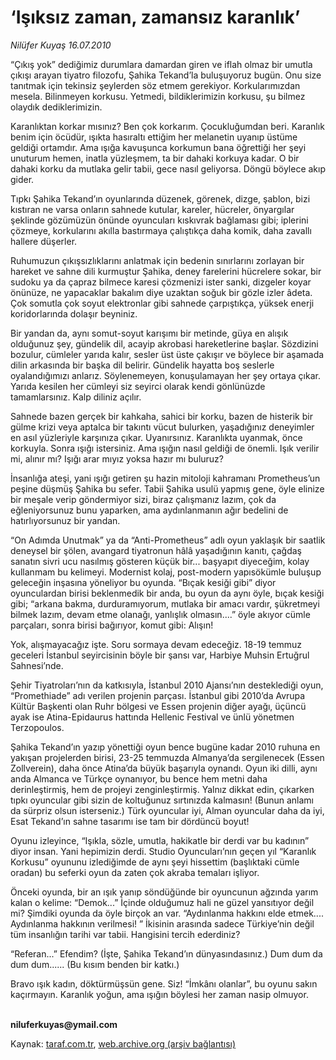 # ‘Işıksız zaman, zamansız karanlık’

*Nilüfer Kuyaş 16.07.2010*

<div class="yazi"><p>“Çıkış yok” dediğimiz durumlara damardan giren ve iflah olmaz bir umutla çıkışı arayan tiyatro filozofu, Şahika Tekand’la buluşuyoruz bugün. Onu size tanıtmak için tekinsiz şeylerden söz etmem gerekiyor. Korkularımızdan mesela. Bilinmeyen korkusu. Yetmedi, bildiklerimizin korkusu, şu bilmez olaydık dediklerimizin.</p>
<p>Karanlıktan korkar mısınız? Ben çok korkarım. Çocukluğumdan beri. Karanlık benim için öcüdür, ışıkta hasıraltı ettiğim her melanetin uyanıp üstüme geldiği ortamdır. Ama ışığa kavuşunca korkumun bana öğrettiği her şeyi unuturum hemen, inatla yüzleşmem, ta bir dahaki korkuya kadar. O bir dahaki korku da mutlaka gelir tabii, gece nasıl geliyorsa. Döngü böylece akıp gider. </p>
<p>Tıpkı Şahika Tekand’ın oyunlarında düzenek, görenek, dizge, şablon, bizi kıstıran ne varsa onların sahnede kutular, kareler, hücreler, önyargılar şeklinde gözümüzün önünde oyuncuları kıskıvrak bağlaması gibi; iplerini çözmeye, korkularını akılla bastırmaya çalıştıkça daha komik, daha zavallı hallere düşerler.</p>
<p>Ruhumuzun çıkışsızlıklarını anlatmak için bedenin sınırlarını zorlayan bir hareket ve sahne dili kurmuştur Şahika, deney farelerini hücrelere sokar, bir sudoku ya da çapraz bilmece karesi çözmenizi ister sanki, dizgeler koyar önünüze, ne yapacaklar bakalım diye uzaktan soğuk bir gözle izler âdeta. Çok somutla çok soyut elektronlar gibi sahnede çarpıştıkça, yüksek enerji koridorlarında dolaşır beyniniz.</p>
<p>Bir yandan da, aynı somut-soyut karışımı bir metinde, güya en alışık olduğunuz şey, gündelik dil, acayip akrobasi hareketlerine başlar. Sözdizini bozulur, cümleler yarıda kalır, sesler üst üste çakışır ve böylece bir aşamada dilin arkasında bir başka dil belirir. Gündelik hayatta boş seslerle oyalandığımızı anlarız. Söylenemeyen, konuşulamayan her şey ortaya çıkar. Yarıda kesilen her cümleyi siz seyirci olarak kendi gönlünüzde tamamlarsınız. Kalp diliniz açılır.</p>
<p>Sahnede bazen gerçek bir kahkaha, sahici bir korku, bazen de histerik bir gülme krizi veya aptalca bir takıntı vücut bulurken, yaşadığınız deneyimler en asıl yüzleriyle karşınıza çıkar. Uyanırsınız. Karanlıkta uyanmak, önce korkuyla. Sonra ışığı istersiniz. Ama ışığın nasıl geldiği de önemli. Işık verilir mi, alınır mı? Işığı arar mıyız yoksa hazır mı buluruz?</p>
<p>İnsanlığa ateşi, yani ışığı getiren şu hazin mitoloji kahramanı Prometheus’un peşine düşmüş Şahika bu sefer. Tabii Şahika usulü yapmış gene, öyle elinize bir meşale verip göndermiyor sizi, biraz çalışmanız lazım, çok da eğleniyorsunuz bunu yaparken, ama aydınlanmanın ağır bedelini de hatırlıyorsunuz bir yandan.</p>
<p>“On Adımda Unutmak” ya da “Anti-Prometheus” adlı oyun yaklaşık bir saatlik deneysel bir şölen, avangard tiyatronun hâlâ yaşadığının kanıtı, çağdaş sanatın sivri ucu nasılmış gösteren küçük bir... başyapıt diyeceğim, kolay kullanmam bu kelimeyi. Modernist kolaj, post-modern yapısökümle buluşup geleceğin inşasına yöneliyor bu oyunda. “Bıçak kesiği gibi” diyor oyunculardan birisi beklenmedik bir anda, bu oyun da aynı öyle, bıçak kesiği gibi; “arkana bakma, durduramıyorum, mutlaka bir amacı vardır, şükretmeyi bilmek lazım, devam etme olanağı, yanlışlık olmasın....” öyle akıyor cümle parçaları, sonra birisi bağırıyor, komut gibi: Alışın!</p>
<p>Yok, alışmayacağız işte. Soru sormaya devam edeceğiz. 18-19 temmuz geceleri İstanbul seyircisinin böyle bir şansı var, Harbiye Muhsin Ertuğrul Sahnesi’nde.</p>
<p>Şehir Tiyatroları’nın da katkısıyla, İstanbul 2010 Ajansı’nın desteklediği oyun, “Promethiade” adı verilen projenin parçası. İstanbul gibi 2010’da Avrupa Kültür Başkenti olan Ruhr bölgesi ve Essen projenin diğer ayağı, üçüncü ayak ise Atina-Epidaurus hattında Hellenic Festival ve ünlü yönetmen Terzopoulos.</p>
<p>Şahika Tekand’ın yazıp yönettiği oyun bence bugüne kadar 2010 ruhuna en yakışan projelerden birisi, 23-25 temmuzda Almanya’da sergilenecek (Essen Zollverein), daha önce Atina’da büyük başarıyla oynandı. Oyun iki dilli, aynı anda Almanca ve Türkçe oynanıyor, bu bence hem metni daha derinleştirmiş, hem de projeyi zenginleştirmiş. Yalnız dikkat edin, çıkarken tıpkı oyuncular gibi sizin de koltuğunuz sırtınızda kalmasın! (Bunun anlamı da sürpriz olsun isterseniz.) Türk oyuncular iyi, Alman oyuncular daha da iyi, Esat Tekand’ın sahne tasarımı ise tam bir dördüncü boyut! </p>
<p>Oyunu izleyince, “Işıkla, sözle, umutla, hakikatle bir derdi var bu kadının” diyor insan. Yani hepimizin derdi. Studio Oyuncuları’nın geçen yıl “Karanlık Korkusu” oyununu izlediğimde de aynı şeyi hissettim (başlıktaki cümle oradan) bu seferki oyun da zaten çok akraba temaları işliyor. </p>
<p>Önceki oyunda, bir an ışık yanıp söndüğünde bir oyuncunun ağzında yarım kalan o kelime: “Demok...” İçinde olduğumuz hali ne güzel yansıtıyor değil mi? Şimdiki oyunda da öyle birçok an var. “Aydınlanma hakkını elde etmek.... Aydınlanma hakkının verilmesi! ” İkisinin arasında sadece Türkiye’nin değil tüm insanlığın tarihi var tabii. Hangisini tercih ederdiniz? </p>
<p>“Referan...” Efendim? (İşte, Şahika Tekand’ın dünyasındasınız.) Dum dum da dum dum...... (Bu kısım benden bir katkı.) </p>
<p>Bravo ışık kadın, döktürmüşsün gene. Siz! “İmkânı olanlar”, bu oyunu sakın kaçırmayın. Karanlık yoğun, ama ışığın böylesi her zaman nasip olmuyor.</p>
<p><b><br/>niluferkuyas@ymail.com</b></p></div>

Kaynak: [taraf.com.tr](http://www.taraf.com.tr:80/nilufer-kuyas/makale-isiksiz-zaman-zamansiz-karanlik.htm), [web.archive.org (arşiv bağlantısı)](http://web.archive.org/web/20100718225148/http://www.taraf.com.tr:80/nilufer-kuyas/makale-isiksiz-zaman-zamansiz-karanlik.htm)
